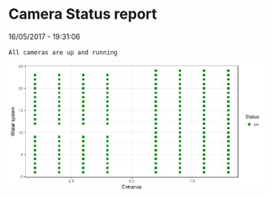 Camera Status report
================
16/05/2017 - 19:31:06

    All cameras are up and running

![](camreport_files/figure-markdown_github/unnamed-chunk-2-1.png)
